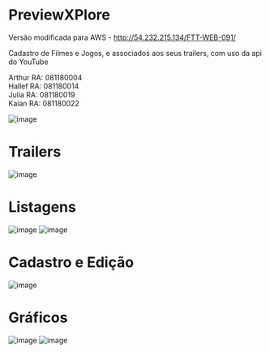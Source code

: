 # PreviewXPlore

Versão modificada para AWS - http://54.232.215.134/FTT-WEB-091/

Cadastro de Filmes e Jogos, e associados aos seus trailers, com uso da api do YouTube

Arthur RA: 081180004 </br>
Hallef RA: 081180014 </br>
Julia  RA: 081180019 </br>
Kaian  RA: 081180022 </br>

![image](https://user-images.githubusercontent.com/68759070/120958462-2bab4600-c72e-11eb-9942-d80355e7b387.png)

# Trailers
![image](https://user-images.githubusercontent.com/68759070/120958507-4087d980-c72e-11eb-85d7-bb2824887bd2.png)

# Listagens
![image](https://user-images.githubusercontent.com/68759070/120958544-55646d00-c72e-11eb-9de3-57733577d539.png)
![image](https://user-images.githubusercontent.com/68759070/120958547-585f5d80-c72e-11eb-86f8-6832f9777b70.png)

# Cadastro e Edição
![image](https://user-images.githubusercontent.com/68759070/120958525-48e01480-c72e-11eb-916c-e78b157023c7.png)


# Gráficos
![image](https://user-images.githubusercontent.com/68759070/120958421-18987600-c72e-11eb-83b5-b6104cfa7719.png)
![image](https://user-images.githubusercontent.com/68759070/120958443-20f0b100-c72e-11eb-9109-f49e6494d291.png)
